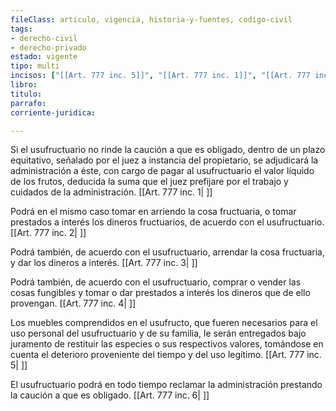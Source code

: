 ```yaml
---
fileClass: articulo, vigencia, historia-y-fuentes, codigo-civil
tags:
- derecho-civil
- derecho-privado
estado: vigente
tipo: multi
incisos: ["[[Art. 777 inc. 5]]", "[[Art. 777 inc. 1]]", "[[Art. 777 inc. 4]]", "[[Art. 777 inc. 3]]", "[[Art. 777 inc. 6]]", "[[Art. 777 inc. 2]]"]
libro:
titulo:
parrafo:
corriente-juridica:

---
```

Si el usufructuario no rinde la caución a que es obligado, dentro de un plazo equitativo, señalado por el juez a instancia del propietario, se adjudicará la administración a éste, con cargo de pagar al usufructuario el valor líquido de los frutos, deducida la suma que el juez prefijare por el trabajo y cuidados de la administración. [[Art. 777 inc. 1| ]]

Podrá en el mismo caso tomar en arriendo la cosa fructuaria, o tomar prestados a interés los dineros fructuarios, de acuerdo con el usufructuario. [[Art. 777 inc. 2| ]]

Podrá también, de acuerdo con el usufructuario, arrendar la cosa fructuaria, y dar los dineros a interés. [[Art. 777 inc. 3| ]]

Podrá también, de acuerdo con el usufructuario, comprar o vender las cosas fungibles y tomar o dar prestados a interés los dineros que de ello provengan. [[Art. 777 inc. 4| ]]

Los muebles comprendidos en el usufructo, que fueren necesarios para el uso personal del usufructuario y de su familia, le serán entregados bajo juramento de restituir las especies o sus respectivos valores, tomándose en cuenta el deterioro proveniente del tiempo y del uso legítimo. [[Art. 777 inc. 5| ]]

El usufructuario podrá en todo tiempo reclamar la administración prestando la caución a que es obligado. [[Art. 777 inc. 6| ]]